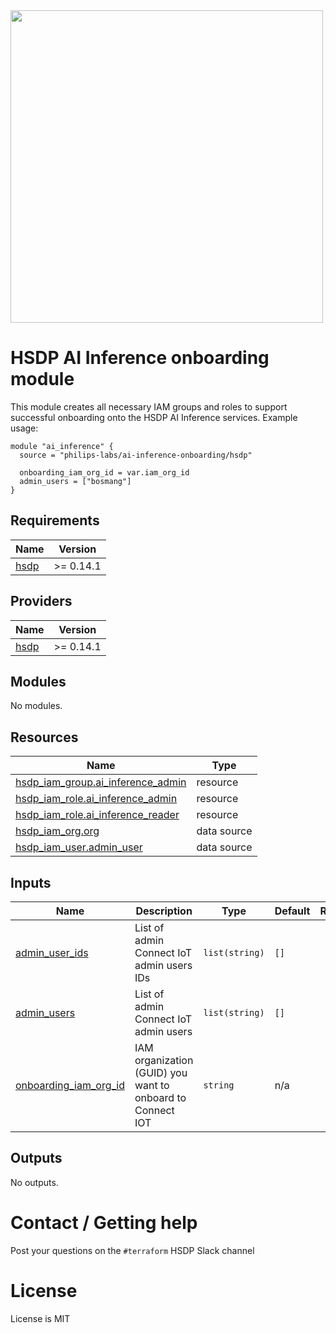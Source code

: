<img src="https://cdn.rawgit.com/hashicorp/terraform-website/master/content/source/assets/images/logo-hashicorp.svg" width="500px">

# HSDP AI Inference onboarding module
This module creates all necessary IAM groups and roles to support successful onboarding onto the HSDP AI Inference services. Example usage:

```hcl
module "ai_inference" {
  source = "philips-labs/ai-inference-onboarding/hsdp"

  onboarding_iam_org_id = var.iam_org_id
  admin_users = ["bosmang"]
}
```

<!--- BEGIN_TF_DOCS --->
## Requirements

| Name | Version |
|------|---------|
| <a name="requirement_hsdp"></a> [hsdp](#requirement\_hsdp) | >= 0.14.1 |

## Providers

| Name | Version |
|------|---------|
| <a name="provider_hsdp"></a> [hsdp](#provider\_hsdp) | >= 0.14.1 |

## Modules

No modules.

## Resources

| Name | Type |
|------|------|
| [hsdp_iam_group.ai_inference_admin](https://registry.terraform.io/providers/philips-software/hsdp/latest/docs/resources/iam_group) | resource |
| [hsdp_iam_role.ai_inference_admin](https://registry.terraform.io/providers/philips-software/hsdp/latest/docs/resources/iam_role) | resource |
| [hsdp_iam_role.ai_inference_reader](https://registry.terraform.io/providers/philips-software/hsdp/latest/docs/resources/iam_role) | resource |
| [hsdp_iam_org.org](https://registry.terraform.io/providers/philips-software/hsdp/latest/docs/data-sources/iam_org) | data source |
| [hsdp_iam_user.admin_user](https://registry.terraform.io/providers/philips-software/hsdp/latest/docs/data-sources/iam_user) | data source |

## Inputs

| Name | Description | Type | Default | Required |
|------|-------------|------|---------|:--------:|
| <a name="input_admin_user_ids"></a> [admin\_user\_ids](#input\_admin\_user\_ids) | List of admin Connect IoT admin users IDs | `list(string)` | `[]` | no |
| <a name="input_admin_users"></a> [admin\_users](#input\_admin\_users) | List of admin Connect IoT admin users | `list(string)` | `[]` | no |
| <a name="input_onboarding_iam_org_id"></a> [onboarding\_iam\_org\_id](#input\_onboarding\_iam\_org\_id) | IAM organization (GUID) you want to onboard to Connect IOT | `string` | n/a | yes |

## Outputs

No outputs.

<!--- END_TF_DOCS --->

# Contact / Getting help
Post your questions on the `#terraform` HSDP Slack channel

# License
License is MIT
